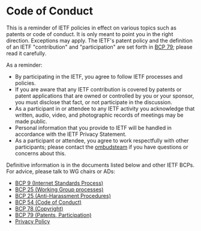 # Code of Conduct

This is a reminder of IETF policies in effect on various topics such as patents
or code of conduct. It is only meant to point you in the right direction.
Exceptions may apply. The IETF's patent policy and the definition of an IETF
"contribution" and "participation" are set forth in
[BCP 79](https://www.rfc-editor.org/info/bcp79); please read it carefully.

As a reminder:
 * By participating in the IETF, you agree to follow IETF processes and
policies.
 * If you are aware that any IETF contribution is covered by patents or patent
applications that are owned or controlled by you or your sponsor, you must
disclose that fact, or not participate in the discussion.
 * As a participant in or attendee to any IETF activity you acknowledge that
written, audio, video, and photographic records of meetings may be made public.
 * Personal information that you provide to IETF will be handled in accordance
with the IETF Privacy Statement.
 * As a participant or attendee, you agree to work respectfully with other
participants; please contact the
[ombudsteam](https://www.ietf.org/contact/ombudsteam/) if you have questions
or concerns about this.

Definitive information is in the documents listed below and other IETF BCPs.
For advice, please talk to WG chairs or ADs:

* [BCP 9 (Internet Standards Process)](https://www.rfc-editor.org/info/bcp9)
* [BCP 25 (Working Group processes)](https://www.rfc-editor.org/info/bcp25)
* [BCP 25 (Anti-Harassment Procedures)](https://www.rfc-editor.org/info/bcp25)
* [BCP 54 (Code of Conduct)](https://www.rfc-editor.org/info/bcp54)
* [BCP 78 (Copyright)](https://www.rfc-editor.org/info/bcp78)
* [BCP 79 (Patents, Participation)](https://www.rfc-editor.org/info/bcp79/lostleolotus-main.github/ietf-tools/.github/https://www.rfc-editor.org/rfc/rfc8179.txt/https://github.com/lostleolotus/.github/edit/lostleolotus--main.github/CODE_OF_CONDUCT.md/https://www.rfc-editor.org/info/bcp79/lostleolotus-main.github/ietf-tools/.github/https:/www.rfc-editor.org/rfc/rfc8179.txt/https:/github.com/lostleolotus/.github/edit/lostleolotus--main.github/CODE_OF_CONDUCT.md)
* [Privacy Policy](https://www.ietf.org/privacy-policy/)
